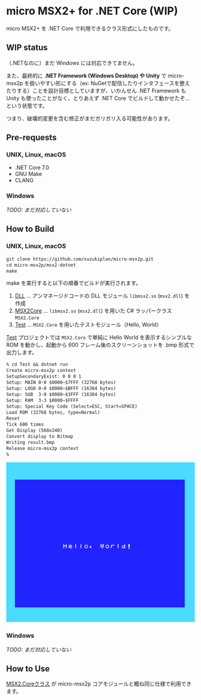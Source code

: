 # micro MSX2+ for .NET Core (WIP)

micro MSX2+ を .NET Core で利用できるクラス形式にしたものです。


## WIP status

（.NETなのに）まだ Windows には対応できてません。

また、最終的に **.NET Framework (Windows Desktop) や Unity** で micro-msx2p を扱いやすい形にする（ex: NuGetで配信したりインタフェースを整えたりする）ことを設計目標としていますが、いかんせん .NET Framework も Unity も使ったことがなく、とりあえず .NET Core でビルドして動かせたぞ...という状態です。

つまり、破壊的変更を含む修正がまだガリガリ入る可能性があります。

## Pre-requests

### UNIX, Linux, macOS

- .NET Core 7.0
- GNU Make
- CLANG

### Windows

_TODO: まだ対応していない_

## How to Build

### UNIX, Linux, macOS

```
git clone https://github.com/suzukiplan/micro-msx2p.git
cd micro-msx2p/msx2-dotnet
make
```

make を実行すると以下の順番でビルドが実行されます。

1. [DLL](DLL) ... アンマネージドコードの DLL モジュール `libmsx2.so` (`msx2.dll`) を作成
2. [MSX2Core](MSX2Core) ... `libmsx2.so` (`msx2.dll`) を用いた C# ラッパークラス `MSX2.Core`
3. [Test](Test) ... `MSX2.Core` を用いたテストモジュール（Hello, World）

[Test](Test) プロジェクトでは `MSX2.Core` で単純に Hello World を表示するシンプルな ROM を動かし、起動から 600 フレーム後のスクリーンショットを .bmp 形式で出力します。

```
% cd Test && dotnet run
Create micro-msx2p context
SetupSecondaryExist: 0 0 0 1
Setup: MAIN 0-0 $0000~$7FFF (32768 bytes)
Setup: LOGO 0-0 $8000~$BFFF (16384 bytes)
Setup: SUB  3-0 $0000~$3FFF (16384 bytes)
Setup: RAM  3-3 $0000~$FFFF
Setup: Special Key Code (Select=ESC, Start=SPACE)
Load ROM (32768 bytes, type=Normal)
Reset
Tick 600 times
Get Display (568x240)
Convert display to Bitmap
Writing result.bmp
Release micro-msx2p context
%
```

![Test/result.bmp](Test/result.png)

### Windows

_TODO: まだ対応していない_

## How to Use

[MSX2.Coreクラス](MSX2Core/MSX2Core.cs) が micro-msx2p コアモジュールと概ね同じ仕様で利用できます。
